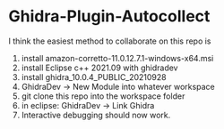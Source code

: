 # Ghidra-Plugin-Autocollect


I think the easiest method to collaborate on this repo is

1. install amazon-corretto-11.0.12.7.1-windows-x64.msi
2. install Eclipse c++ 2021.09 with ghidradev 
3. install ghidra_10.0.4_PUBLIC_20210928
4. GhidraDev -> New Module into whatever workspace
5. git clone this repo into the workspace folder
6. in eclipse: GhidraDev -> Link Ghidra
7. Interactive debugging should now work.  
 